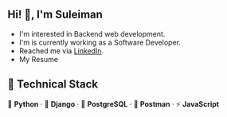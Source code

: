 Hi! 👋, I'm Suleiman
-
- I'm interested in Backend web development.  
- I'm is currently working as a Software Developer.  
- Reached me via [LinkedIn](https://www.linkedin.com/in/suleiman-mashuhuli/).
- My Resume

🔨 Technical Stack
-
🐍 **Python** · 🌿 **Django** · 🐘 **PostgreSQL** · 📮 **Postman** · ⚡ **JavaScript**  



